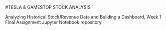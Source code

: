
#TESLA & GAMESTOP STOCK ANALYSIS

Analyzing Historical Stock/Revenue Data and Building a Dashboard, Week 1 Final Assignment Jupyter Notebook repository
